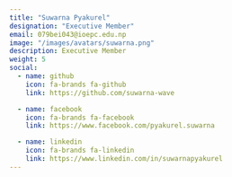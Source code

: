 ```yaml
---
title: "Suwarna Pyakurel"
designation: "Executive Member"
email: 079bei043@ioepc.edu.np
image: "/images/avatars/suwarna.png"
description: Executive Member
weight: 5
social:
  - name: github
    icon: fa-brands fa-github
    link: https://github.com/suwarna-wave

  - name: facebook
    icon: fa-brands fa-facebook
    link: https://www.facebook.com/pyakurel.suwarna

  - name: linkedin
    icon: fa-brands fa-linkedin
    link: https://www.linkedin.com/in/suwarnapyakurel
---
```


